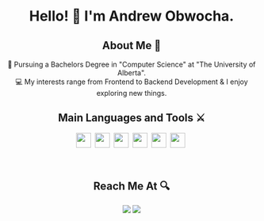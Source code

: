 <h1 align="center">
  Hello! 👋 I'm Andrew Obwocha.
</h1>
<h2 align="center">About Me 🚀</h2>
<p align="center">
👦 Pursuing a Bachelors Degree in "Computer Science" at "The University of Alberta". </br>
💻 My interests range from Frontend to Backend Development & I enjoy exploring new things.
</p>

<h2 align="center">Main Languages and Tools ⚔️</h2>
<p align="center">
<span><img src="https://cdn.jsdelivr.net/gh/devicons/devicon@latest/icons/javascript/javascript-original.svg" width="30px"></span>&nbsp;
<span><img src="https://cdn.jsdelivr.net/gh/devicons/devicon@latest/icons/python/python-original.svg" width="30px"></span>&nbsp;
<span><img src="https://cdn.jsdelivr.net/gh/devicons/devicon@latest/icons/react/react-original.svg" width="30px"></span>&nbsp;
<span><img src="https://cdn.jsdelivr.net/gh/devicons/devicon@latest/icons/mysql/mysql-original.svg" width="30px"></span>&nbsp;
<span><img src="https://cdn.jsdelivr.net/gh/devicons/devicon@latest/icons/html5/html5-plain.svg" width="30px"></span>&nbsp;
<span><img src="https://cdn.jsdelivr.net/gh/devicons/devicon@latest/icons/css3/css3-plain.svg" width="30px"></span>&nbsp;
</p>

<br>

<h2 align="center">Reach Me At 🔍</h2>
<p align="center">
<a target="_blank" href="https://www.linkedin.com/in/andrew-obwocha/"><img src="https://img.shields.io/badge/-LinkedIn-0e76a8?style=for-the-badge&logo=LinkedIn"></a>
<a target="_blank" href="mailto:obwochandrew@gmail.com"><img src="https://img.shields.io/badge/-Gmail-c0392b?style=for-the-badge&logo=Gmail&logoColor=white"></a>
</p>
